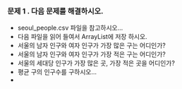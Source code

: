 
### 문제 1 . 다음 문제를 해결하시오.
- seoul_people.csv 파일을 참고하시오...
- 다음 파일을 읽어 들여서 ArrayList에 저장 하시오.
- 서울의 남자 인구와 여자 인구가 가장 많은 구는 어디인가?
- 서울의 남자 인구와 여자 인구가 가장 적은 구는 어디인가?
- 서울의 세대당 인구가 가장 많은 곳, 가장 적은 곳을 어디인가?
- 평균 구의 인구수를 구하시오...
- 
